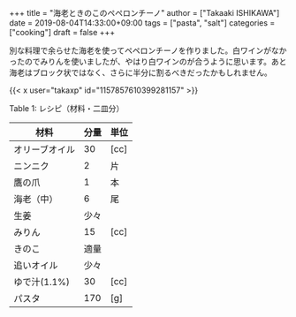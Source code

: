 +++
title = "海老ときのこのペペロンチーノ"
author = ["Takaaki ISHIKAWA"]
date = 2019-08-04T14:33:00+09:00
tags = ["pasta", "salt"]
categories = ["cooking"]
draft = false
+++

別な料理で余らせた海老を使ってペペロンチーノを作りました。白ワインがなかったのでみりんを使いましたが、やはり白ワインのが合うように思います。あと海老はブロック状ではなく、さらに半分に割るべきだったかもしれません。  

{{< x user="takaxp" id="1157857610399281157" >}}  

<div class="table-caption">
  <span class="table-number">Table 1</span>:
  レシピ（材料・二皿分）
</div>

| 材料      | 分量 | 単位 |
|---------|----|----|
| オリーブオイル | 30  | [cc] |
| ニンニク  | 2   | 片   |
| 鷹の爪    | 1   | 本   |
| 海老（中） | 6   | 尾   |
| 生姜      | 少々 |      |
| みりん    | 15  | [cc] |
| きのこ    | 適量 |      |
| 追いオイル | 少々 |      |
| ゆで汁(1.1%) | 30  | [cc] |
| パスタ    | 170 | [g]  |
